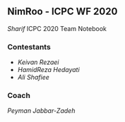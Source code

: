 ## NimRoo - ICPC WF 2020

*Sharif* ICPC 2020 Team Notebook

### Contestants
* *Keivan Rezaei*
* *HamidReza Hedayati*
* *Ali Shafiee*

### Coach
*Peyman Jabbar-Zadeh*
